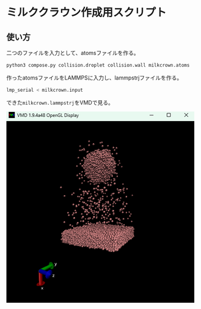 # ミルククラウン作成用スクリプト

## 使い方

二つのファイルを入力として、atomsファイルを作る。

```sh
python3 compose.py collision.droplet collision.wall milkcrown.atoms 
```

作ったatomsファイルをLAMMPSに入力し、lammpstrjファイルを作る。

```sh
lmp_serial < milkcrown.input
```

できた`milkcrown.lammpstrj`をVMDで見る。

![vmd.png](vmd.png)